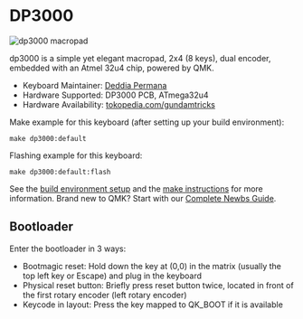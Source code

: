 # DP3000

![dp3000 macropad](https://i.imgur.com/uBHS8EY.jpg)

dp3000 is a simple yet elegant macropad, 2x4 (8 keys), dual encoder, embedded with an Atmel 32u4 chip, powered by QMK.

* Keyboard Maintainer: [Deddia Permana](https://github.com/depermana12)
* Hardware Supported: DP3000 PCB, ATmega32u4
* Hardware Availability: [tokopedia.com/gundamtricks](https://www.tokopedia.com/gundamtricks)

Make example for this keyboard (after setting up your build environment):

    make dp3000:default

Flashing example for this keyboard:

    make dp3000:default:flash

See the [build environment setup](https://docs.qmk.fm/#/getting_started_build_tools) and the [make instructions](https://docs.qmk.fm/#/getting_started_make_guide) for more information. Brand new to QMK? Start with our [Complete Newbs Guide](https://docs.qmk.fm/#/newbs).

## Bootloader

Enter the bootloader in 3 ways:

* Bootmagic reset: Hold down the key at (0,0) in the matrix (usually the top left key or Escape) and plug in the keyboard
* Physical reset button: Briefly press reset button twice, located in front of the first rotary encoder (left rotary encoder)
* Keycode in layout: Press the key mapped to QK_BOOT if it is available
